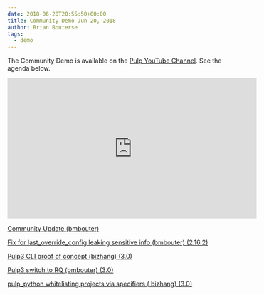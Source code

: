 ```yaml
---
date: 2018-06-20T20:55:50+00:00
title: Community Demo Jun 20, 2018
author: Brian Bouterse
tags:
  - demo
---
```

<!-- more -->
The Community Demo is available on the [Pulp YouTube Channel](https://www.youtube.com/PulpProject). See the agenda below.

<iframe width="560" height="315" src="https://www.youtube.com/embed/Lv5Y20IPXn4" frameborder="0" allowfullscreen></iframe>

[Community Update (bmbouter)](http://www.youtube.com/watch?v=Lv5Y20IPXn4&t=0m25s)

[Fix for last_override_config leaking sensitive info (bmbouter) (2.16.2)](http://www.youtube.com/watch?v=Lv5Y20IPXn4&t=4m34s)

[Pulp3 CLI proof of concept (bizhang) (3.0)](http://www.youtube.com/watch?v=Lv5Y20IPXn4&t=8m41s)

[Pulp3 switch to RQ (bmbouter) (3.0)](http://www.youtube.com/watch?v=Lv5Y20IPXn4&t=15m45s)

[pulp_python whitelisting projects via specifiers ( bizhang) (3.0)](http://www.youtube.com/watch?v=Lv5Y20IPXn4&t=28m44s)
